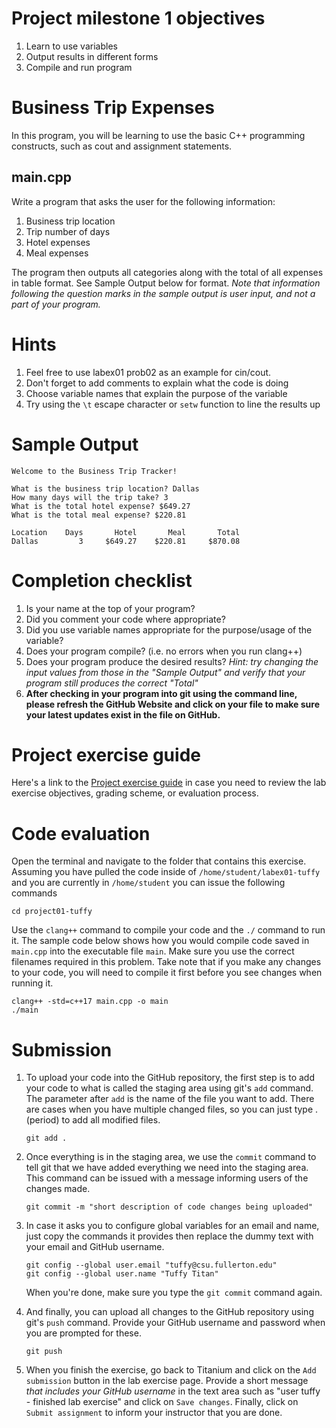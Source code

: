 #  Project milestone 1 objectives
1. Learn to use variables
2. Output results in different forms
3. Compile and run program

# Business Trip Expenses
In this program, you will be learning to use the basic C++ programming constructs, such as cout and assignment statements.

## main.cpp
Write a program that asks the user for the following information:
1. Business trip location
2. Trip number of days
3. Hotel expenses
4. Meal expenses

The program then outputs all categories along with the total of all expenses in table format. See Sample Output below for format. *Note that information following the question marks in the sample output is user input, and not a part of your program.*

# Hints
1. Feel free to use labex01 prob02 as an example for cin/cout.
1. Don't forget to add comments to explain what the code is doing
1. Choose variable names that explain the purpose of the variable
1. Try using the `\t` <tab> escape character or `setw` function to line the results up

# Sample Output
```
Welcome to the Business Trip Tracker!

What is the business trip location? Dallas
How many days will the trip take? 3
What is the total hotel expense? $649.27
What is the total meal expense? $220.81

Location    Days       Hotel       Meal       Total
Dallas         3     $649.27    $220.81     $870.08
```

# Completion checklist
1. Is your name at the top of your program?
2. Did you comment your code where appropriate?
3. Did you use variable names appropriate for the purpose/usage of the variable?
4. Does your program compile? (i.e. no errors when you run clang++)
5. Does your program produce the desired results? *Hint: try changing the input values from those in the "Sample Output" and verify that your program still produces the correct "Total"*
6. **After checking in your program into git using the command line, please refresh the GitHub Website and click on your file to make sure your latest updates exist in the file on GitHub.**

# Project exercise guide
Here's a link to the [Project exercise guide](https://drive.google.com/open?id=1BbuqywMqBWSAIQjEn1RaBhSDZAbSknUw) in case you need to review the lab exercise objectives, grading scheme, or evaluation process.

# Code evaluation
Open the terminal and navigate to the folder that contains this exercise. Assuming you have pulled the code inside of `/home/student/labex01-tuffy` and you are currently in `/home/student` you can issue the following commands

```
cd project01-tuffy
```

Use the `clang++` command to compile your code and the `./` command to run it. The sample code below shows how you would compile code saved in `main.cpp` into the executable file `main`. Make sure you use the correct filenames required in this problem.  Take note that if you make any changes to your code, you will need to compile it first before you see changes when running it.

```
clang++ -std=c++17 main.cpp -o main
./main
```

# Submission
1. To upload your code into the GitHub repository, the first step is to add your code to what is called the staging area using git's `add` command. The parameter after `add` is the name of the file you want to add. There are cases when you have multiple changed files, so you can just type . (period) to add all modified files.

    ```
    git add .
    ```

1. Once everything is in the staging area, we use the `commit` command to tell git that we have added everything we need into the staging area. This command can be issued with a message informing users of the changes made.

    ```
    git commit -m "short description of code changes being uploaded"
    ```

1. In case it asks you  to configure global variables for an email and name, just copy the commands it provides then replace the dummy text with your email and GitHub username.

    ```
    git config --global user.email "tuffy@csu.fullerton.edu"
    git config --global user.name "Tuffy Titan"
    ```

    When you're done, make sure you type the `git commit` command again.

1. And finally, you can upload all changes to the GitHub repository using git's `push` command. Provide your GitHub username and password when you are prompted for these.

    ```
    git push
    ```

1. When you finish the exercise, go back to Titanium and click on the `Add submission` button in the lab exercise page. Provide a short message *that includes your GitHub username* in the text area such as "user tuffy - finished lab exercise" and click on `Save changes`. Finally, click on `Submit assignment` to inform your instructor that you are done.
